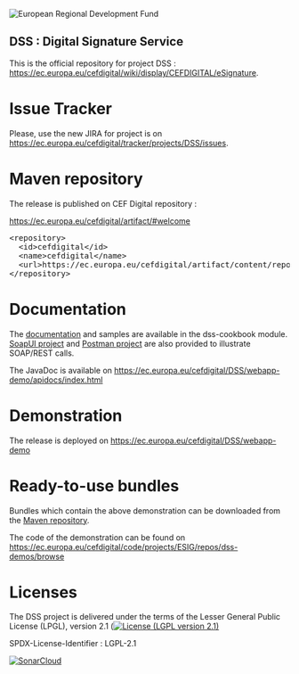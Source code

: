 ![European Regional Development Fund](https://github.com/e-gov/RIHA-Frontend/raw/master/logo/EU/EU.png "European Regional Development Fund - DO NOT REMOVE THIS IMAGE BEFORE 05.03.2020")

## DSS : Digital Signature Service

This is the official repository for project DSS : https://ec.europa.eu/cefdigital/wiki/display/CEFDIGITAL/eSignature. 

# Issue Tracker

Please, use the new JIRA for project is on https://ec.europa.eu/cefdigital/tracker/projects/DSS/issues. 

# Maven repository

The release is published on CEF Digital repository : 

https://ec.europa.eu/cefdigital/artifact/#welcome

<pre>
&lt;repository&gt;
  &lt;id&gt;cefdigital&lt;/id&gt;
  &lt;name&gt;cefdigital&lt;/name&gt;
  &lt;url&gt;https://ec.europa.eu/cefdigital/artifact/content/repositories/esignaturedss/&lt;/url&gt;
&lt;/repository&gt;
</pre>

# Documentation

The [documentation](dss-cookbook/src/main/asciidoc/dss-documentation.adoc) and samples are available in the dss-cookbook module. [SoapUI project](dss-cookbook/src/main/soapui) and [Postman project](dss-cookbook/src/main/postman) are also provided to illustrate SOAP/REST calls.

The JavaDoc is available on https://ec.europa.eu/cefdigital/DSS/webapp-demo/apidocs/index.html

# Demonstration

The release is deployed on https://ec.europa.eu/cefdigital/DSS/webapp-demo 

# Ready-to-use bundles

Bundles which contain the above demonstration can be downloaded from the [Maven repository](https://ec.europa.eu/cefdigital/artifact/content/repositories/esignaturedss/eu/europa/ec/joinup/sd-dss/dss-demo-bundle/).

The code of the demonstration can be found on https://ec.europa.eu/cefdigital/code/projects/ESIG/repos/dss-demos/browse

# Licenses

The DSS project is delivered under the terms of the Lesser General Public License (LPGL), version 2.1 ([![License (LGPL version 2.1)](https://img.shields.io/badge/license-GNU%20LGPL%20version%202.1-blue.svg?style=flat-square)](https://opensource.org/licenses/LGPL-2.1)

SPDX-License-Identifier : LGPL-2.1


[![SonarCloud](https://sonarcloud.io/api/project_badges/measure?project=eu.europa.ec.joinup.sd-dss%3Asd-dss&metric=alert_status)](https://sonarcloud.io/dashboard?id=eu.europa.ec.joinup.sd-dss%3Asd-dss)

